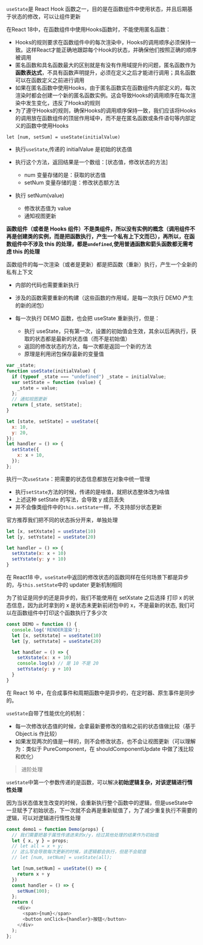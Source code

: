 `useState`是 React Hook 函数之一，目的是在函数组件中使用状态，并且后期基于状态的修改，可以让组件更新

在React 18中，在函数组件中使用Hooks函数时，不能使用匿名函数：

- Hooks的规则要求在函数组件中的每次渲染中，Hooks的调用顺序必须保持一致。这样React才能正确地跟踪每个Hook的状态，并确保他们按照正确的顺序被调用
- 匿名函数和具名函数最大的区别就是有没有作用域提升的问题，匿名函数作为**函数表达式**，不具有函数声明提升，必须在定义之后才能进行调用；具名函数可以在函数定义之前进行调用
- 如果在匿名函数中使用Hooks，由于匿名函数实在函数组件内部定义的，每次渲染时都会创建一个新的匿名函数实例。这会导致Hooks的调用顺序在每次渲染中发生变化，违反了Hooks的规则
- 为了遵守Hooks的规则，确保Hooks的调用顺序保持一致，我们应该将Hooks的调用放在函数组件的顶层作用域中，而不是在匿名函数或条件语句等内部定义的函数中使用Hooks


`let [num, setSum] = useState(initialValue)`

- 执行`useState`,传递的 initialValue 是初始的状态值
- 执行这个方法，返回结果是一个数组：[状态值，修改状态的方法]

  - num 变量存储的是：获取的状态值
  - setNum 变量存储的是：修改状态额方法

- 执行 setNum(value)

  - 修改状态值为 value
  - 通知视图更新

**函数组件（或者是 Hooks 组件）不是类组件，所以没有实例的概念（调用组件不再是创建类的实例，而是把函数执行，产生一个私有上下文而已），再所以，在函数组件中不涉及 this 的处理，都是`undefined`,使用普通函数和箭头函数都无需考虑 this 的处理**

函数组件的每一次渲染（或者是更新）都是把函数（重新）执行，产生一个全新的私有上下文

- 内部的代码也需要重新执行
- 涉及的函数需要重新的构建（这些函数的作用域，是每一次执行 DEMO 产生的新的闭包）
- 每一次执行 DEMO 函数，也会把 useState 重新执行，但是：

  - 执行 useState，只有第一次，设置的初始值会生效，其余以后再执行，获取的状态都是最新的状态值（而不是初始值）
  - 返回的修改状态的方法，每一次都是返回一个新的方法
  - 原理是利用闭包保存最新的变量值

```js
var _state;
function useState(initialValue) {
  if (typeof _state === "undefined") _state = initialValue;
  var setState = function (value) {
    _state = value;
  };
  // 通知视图更新
  return [_state, setState];
}
```

```js
let [state, setState] = useState({
  x: 10,
  y: 20,
});
let handler = () => {
  setState({
    x: x + 10,
  });
};
```

执行一次`useState`：把需要的状态信息都放在对象中统一管理

- 执行`setState`方法的时候，传递的是啥值，就把状态整体改为啥值
- 上述这种 setState 的写法，会导致 y 成员丢失
- 并不会像类组件中的`this.setState`一样，不支持部分状态更新

官方推荐我们把不同的状态拆分开来，单独处理

```js
let [x, setXstate] = useState(10)
let [y, setYstate] = useState(20)

let handler = () => {
  setXstate(x: x + 10)
  setYstate(y: y + 10)
}
```

在 React18 中，`useState`中返回的修改状态的函数同样在任何场景下都是异步的，与`this.setState`中的 updater 更新机制相同

为了验证是同步的还是异步的，我们不能使用在 setXstate 之后选择 打印 x 的状态信息，因为此时拿到的 x 是状态未更新前闭包中的 x，不是最新的状态, 我们可以在函数组件中打印这个函数执行了多少次

```js
const DEMO = function () {
  console.log('RENDER渲染');
  let [x, setXstate] = useState(10)
  let [y, setYstate] = useState(20)

  let handler = () => {
    setXstate(x: x + 10)
    console.log(x) // 是 10 不是 20
    setYstate(y: y + 10)
  }
}
```

在 React 16 中，在合成事件和周期函数中是异步的，在定时器、原生事件是同步的。

`useState`自带了性能优化的机制：

- 每一次修改状态值的时候，会拿最新要修改的值和之前的状态值做比较（基于 Object.is 作比较）
- 如果发现两次的值是一样的，则不会修改状态，也不会让视图更新（可以理解为：类似于 PureComponent，在 shouldComponentUpdate 中做了浅比较和优化）

> 进阶处理

`useState`中第一个参数传递的是函数，可以解决**初始逻辑复杂，对该逻辑进行惰性处理**

因为当状态值发生改变的时候，会重新执行整个函数中的逻辑，但是useState中一旦赋予了初始状态，下一次就不会再是重新赋值了，为了减少重复执行不需要的逻辑，可以对逻辑进行惰性处理

```js
const demo1 = function Demo(props) {
  // 我们需要把基于属性传递进来的x/y，经过其他处理的结果作为初始值
  let { x, y } = props;
  // let all = x + y;
  // 这么写会导致每次更新的时候，该逻辑都会执行，但是不会赋值
  // let [num, setNum] = useState(all);

  let [num,setNum] = useState(() => {
    return x + y 
  })
  const handler = () => {
    setNum(100);
  };
  return (
    <div>
      <span>{num}</span>
      <button onClick={handler}>按钮</button>
    </div>
  );
};
```
